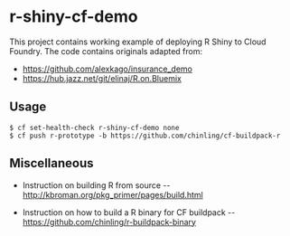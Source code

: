 # r-shiny-cf-demo

This project contains working example of deploying R Shiny to Cloud Foundry.
The code contains originals adapted from:
- https://github.com/alexkago/insurance_demo
- https://hub.jazz.net/git/elinaj/R.on.Bluemix

## Usage
```
$ cf set-health-check r-shiny-cf-demo none
$ cf push r-prototype -b https://github.com/chinling/cf-buildpack-r
```

## Miscellaneous
- Instruction on building R from source
-- http://kbroman.org/pkg_primer/pages/build.html

- Instruction on how to build a R binary for CF buildpack
-- https://github.com/chinling/r-buildpack-binary

